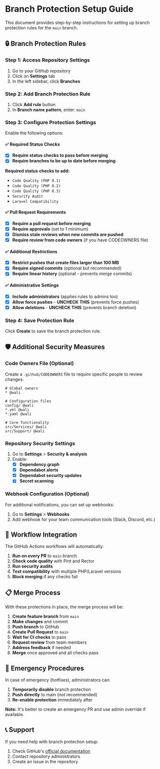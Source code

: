 # Branch Protection Setup Guide

This document provides step-by-step instructions for setting up branch protection rules for the `main` branch.

## 🔒 Branch Protection Rules

### Step 1: Access Repository Settings

1. Go to your GitHub repository
2. Click on **Settings** tab
3. In the left sidebar, click **Branches**

### Step 2: Add Branch Protection Rule

1. Click **Add rule** button
2. In **Branch name pattern**, enter: `main`

### Step 3: Configure Protection Settings

Enable the following options:

#### ✅ Required Status Checks
- [x] **Require status checks to pass before merging**
- [x] **Require branches to be up to date before merging**

**Required status checks to add:**
- `Code Quality (PHP 8.1)`
- `Code Quality (PHP 8.2)` 
- `Code Quality (PHP 8.3)`
- `Security Audit`
- `Laravel Compatibility`

#### ✅ Pull Request Requirements
- [x] **Require a pull request before merging**
- [x] **Require approvals** (set to 1 minimum)
- [x] **Dismiss stale reviews when new commits are pushed**
- [x] **Require review from code owners** (if you have CODEOWNERS file)

#### ✅ Additional Restrictions
- [x] **Restrict pushes that create files larger than 100 MB**
- [x] **Require signed commits** (optional but recommended)
- [x] **Require linear history** (optional - prevents merge commits)

#### ✅ Administrative Settings
- [x] **Include administrators** (applies rules to admins too)
- [x] **Allow force pushes** - **UNCHECK THIS** (prevents force pushes)
- [x] **Allow deletions** - **UNCHECK THIS** (prevents branch deletion)

### Step 4: Save Protection Rule

Click **Create** to save the branch protection rule.

## 🛡️ Additional Security Measures

### Code Owners File (Optional)

Create a `.github/CODEOWNERS` file to require specific people to review changes:

```
# Global owners
* @wali

# Configuration files
config/ @wali
*.yml @wali
*.yaml @wali

# Core functionality
src/Services/ @wali
src/Support/ @wali
```

### Repository Security Settings

1. Go to **Settings** > **Security & analysis**
2. Enable:
   - [x] **Dependency graph**
   - [x] **Dependabot alerts**
   - [x] **Dependabot security updates**
   - [x] **Secret scanning**

### Webhook Configuration (Optional)

For additional notifications, you can set up webhooks:

1. Go to **Settings** > **Webhooks**
2. Add webhook for your team communication tools (Slack, Discord, etc.)

## 🚀 Workflow Integration

The GitHub Actions workflows will automatically:

1. **Run on every PR** to `main` branch
2. **Check code quality** with Pint and Rector
3. **Run security audits** 
4. **Test compatibility** with multiple PHP/Laravel versions
5. **Block merging** if any checks fail

## 📋 Merge Process

With these protections in place, the merge process will be:

1. **Create feature branch** from `main`
2. **Make changes** and commit
3. **Push branch** to GitHub
4. **Create Pull Request** to `main`
5. **Wait for CI checks** to pass
6. **Request review** from team members
7. **Address feedback** if needed
8. **Merge** once approved and all checks pass

## 🔧 Emergency Procedures

In case of emergency (hotfixes), administrators can:

1. **Temporarily disable** branch protection
2. **Push directly** to main (not recommended)
3. **Re-enable protection** immediately after

**Note:** It's better to create an emergency PR and use admin override if available.

## 📞 Support

If you need help with branch protection setup:

1. Check GitHub's [official documentation](https://docs.github.com/en/repositories/configuring-branches-and-merges-in-your-repository/defining-the-mergeability-of-pull-requests/about-protected-branches)
2. Contact repository administrators
3. Create an issue in the repository
